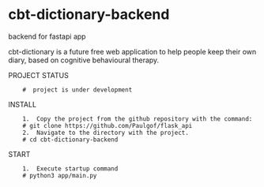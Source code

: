 
# cbt-dictionary-backend
backend for fastapi app

сbt-dictionary is a future free web application to help people keep their own diary, based on cognitive behavioural therapy.


PROJECT STATUS

        #  project is under development

INSTALL

        1.  Copy the project from the github repository with the command:
        # git clone https://github.com/Paulgof/flask_api
        2.  Navigate to the directory with the project.
        # cd cbt-dictionary-backend

START

        1.  Execute startup command
        # python3 app/main.py

